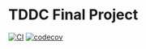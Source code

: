 # TDDC Final Project
[![CI](https://github.com/rodi0878/tddc-final-project/actions/workflows/maven.yml/badge.svg?branch=main)](https://github.com/rodi0878/tddc-final-project/actions/workflows/maven.yml)
[![codecov](https://codecov.io/gh/rodi0878/tddc-final-project/branch/main/graph/badge.svg?token=AWSBQDVA9Q)](https://codecov.io/gh/rodi0878/tddc-final-project)
